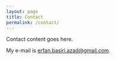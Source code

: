 ```yaml
---
layout: page
title: Contact
permalink: /contact/
---
```


Contact content goes here.

My e-mail is [erfan.basiri.azad@gmail.com](mailto:erfan.basiri.azad@gmail.com).